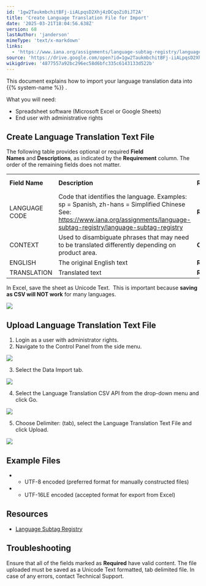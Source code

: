 ```yaml
---
id: '1gw2TaukmbchitBFj-iiALpqsD2Xhj4zDCqoZi0iJT2A'
title: 'Create Language Translation File for Import'
date: '2025-03-21T18:04:56.638Z'
version: 68
lastAuthor: 'janderson'
mimeType: 'text/x-markdown'
links:
  - 'https://www.iana.org/assignments/language-subtag-registry/language-subtag-registry'
source: 'https://drive.google.com/open?id=1gw2TaukmbchitBFj-iiALpqsD2Xhj4zDCqoZi0iJT2A'
wikigdrive: '4877557a92bc296ec58d6bfc335c6143133d522b'
---
```

This document explains how to import your language translation data into  {{% system-name %}} .

What you will need:

* Spreadsheet software (Microsoft Excel or Google Sheets)
* End user with administrative rights

## Create Language Translation Text File

The following table provides optional or required **Field Names** and **Descriptions**, as indicated by the **Requirement** column. The order of the remaining fields does not matter.

<table>
<tr>
<td><strong>Field Name</strong></td>
<td><strong>Description</strong></td>
<td><strong>Requirement</strong></td>
<td><strong>Column Header Name</strong></td>
</tr>
<tr>
<td>LANGUAGE CODE</td>
<td>Code that identifies the language. Examples: sp = Spanish, zh-hans = Simplified Chinese<br />
See: <a href="https://www.iana.org/assignments/language-subtag-registry/language-subtag-registry">https://www.iana.org/assignments/language-subtag-registry/language-subtag-registry</a></td>
<td><strong>Required</strong></td>
<td>LANGUAGE CODE</td>
</tr>
<tr>
<td>CONTEXT</td>
<td>Used to disambiguate phrases that may need to be translated differently depending on product area.</td>
<td><strong>Optional</strong></td>
<td>CONTEXT</td>
</tr>
<tr>
<td>ENGLISH</td>
<td>The original English text</td>
<td><strong>Required</strong></td>
<td>ENGLISH</td>
</tr>
<tr>
<td>TRANSLATION</td>
<td>Translated text</td>
<td><strong>Required</strong></td>
<td>TRANSLATION</td>
</tr>
</table>

In Excel, save the sheet as Unicode Text.  This is important because **saving as CSV will NOT work** for many languages.

![](../create-language-translation-file-for-import.assets/25dc2afd0528e1c7a27167edd30ed8d1.png)

## Upload Language Translation Text File

1. Login as a user with administrator rights.
2. Navigate to the Control Panel from the side menu.

![](../create-language-translation-file-for-import.assets/8ab961d7a89701d2402e688b375da2e1.png)

3. Select the Data Import tab.

![](../create-language-translation-file-for-import.assets/197af282190b350e97494ffba0636d29.png)

4. Select the Language Translation CSV API from the drop-down menu and click Go.

![](../create-language-translation-file-for-import.assets/54cd31630e4b044a2caeb7278c721a22.png)

5. Choose Delimiter: (tab), select the Language Translation Text File and click Upload.

![](../create-language-translation-file-for-import.assets/a20e7b30d9fd81f1bcb85dc70d3b93ec.png)

## Example Files

* - UTF-8 encoded (preferred format for manually constructed files)
* - UTF-16LE encoded (accepted format for export from Excel)

## Resources

* [Language Subtag Registry](https://www.iana.org/assignments/language-subtag-registry/language-subtag-registry)

## Troubleshooting

Ensure that all of the fields marked as **Required** have valid content. The file uploaded must be saved as a Unicode Text formatted, tab delimited file. In case of any errors, contact Technical Support.
